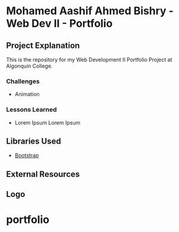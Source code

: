 # Mohamed Aashif Ahmed Bishry - Web Dev II - Portfolio

## Project Explanation

This is the repository for my Web Development II Portfolio Project at Algonquin College.

### Challenges

- Animation

### Lessons Learned

- Lorem Ipsum Lorem Ipsum

## Libraries Used

- [Bootstrap](https://getbootstrap.com/)

## External Resources

 <!-- - [Images from Unsplash](www.usplash.com) -->
 <!-- - [Roboto Google Fonts](https://fonts.google.com/specimen/Roboto) -->

## Logo

<!-- Add exclamation before [] -->
 <!-- [placeholder](images/200x300.jpg) -->
# portfolio